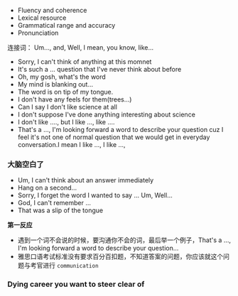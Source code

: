 
- Fluency and coherence 
- Lexical resource 
- Grammatical range and accuracy 
- Pronunciation

连接词：
Um..., and, Well, I mean, you know, like...

- Sorry, I can't think of anything at this momnet
- It's such a ... question that I've never think about before
- Oh, my gosh, what's the word
- My mind is blanking out...
- The word is on tip of my tongue.
- I don't have any feels for them(trees...)
- Can I say I don't like science at all
- I don't suppose I've done anything interesting about science
- I don't like ...., but I like ..., like ....
- That's a ..., I'm looking forward a word to describe your question cuz I feel it's not one of normal question that we would get in everyday conversation.I mean I like ..., I like ..., 

### 大脑空白了

- Um, I can't think about an answer immediately
- Hang on a second...
- Sorry, I forget the word I wanted to say ... Um, Well...
- God, I can't remember ...
- That was a slip of the tongue


**第一反应**

- 遇到一个词不会说的时候，要沟通你不会的词，最后举一个例子，That's a ..., I'm looking forward a word to describe your question...
- 雅思口语考试标准没有要求百分百扣题，不知道答案的问题，你应该就这个问题与考官进行 `communication`

### Dying career you want to steer clear of
